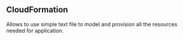 CloudFormation
-

Allows to use simple text file to model and provision all the resources needed for application.
